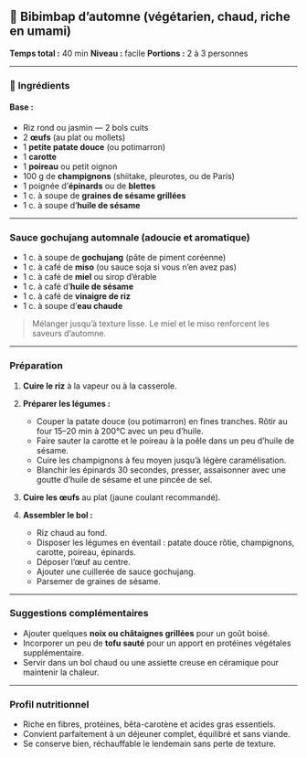 ## 🍁 **Bibimbap d’automne (végétarien, chaud, riche en umami)**

**Temps total :** 40 min
**Niveau :** facile
**Portions :** 2 à 3 personnes

---

### 🧂 **Ingrédients**

#### Base :

* Riz rond ou jasmin — 2 bols cuits
* 2 **œufs** (au plat ou mollets)
* 1 **petite patate douce** (ou potimarron)
* 1 **carotte**
* 1 **poireau** ou petit oignon
* 100 g de **champignons** (shiitake, pleurotes, ou de Paris)
* 1 poignée d’**épinards** ou de **blettes**
* 1 c. à soupe de **graines de sésame grillées**
* 1 c. à soupe d’**huile de sésame**

---

### **Sauce gochujang automnale (adoucie et aromatique)**

* 1 c. à soupe de **gochujang** (pâte de piment coréenne)
* 1 c. à café de **miso** (ou sauce soja si vous n’en avez pas)
* 1 c. à café de **miel** ou sirop d’érable
* 1 c. à café d’**huile de sésame**
* 1 c. à café de **vinaigre de riz**
* 1 c. à soupe d’**eau chaude**

> Mélanger jusqu’à texture lisse. Le miel et le miso renforcent les saveurs d’automne.

---

###  **Préparation**

1. **Cuire le riz** à la vapeur ou à la casserole.
2. **Préparer les légumes :**

   * Couper la patate douce (ou potimarron) en fines tranches. Rôtir au four 15–20 min à 200°C avec un peu d’huile.
   * Faire sauter la carotte et le poireau à la poêle dans un peu d’huile de sésame.
   * Cuire les champignons à feu moyen jusqu’à légère caramélisation.
   * Blanchir les épinards 30 secondes, presser, assaisonner avec une goutte d’huile de sésame et une pincée de sel.
3. **Cuire les œufs** au plat (jaune coulant recommandé).
4. **Assembler le bol :**

   * Riz chaud au fond.
   * Disposer les légumes en éventail : patate douce rôtie, champignons, carotte, poireau, épinards.
   * Déposer l’œuf au centre.
   * Ajouter une cuillerée de sauce gochujang.
   * Parsemer de graines de sésame.

---

### **Suggestions complémentaires**

* Ajouter quelques **noix ou châtaignes grillées** pour un goût boisé.
* Incorporer un peu de **tofu sauté** pour un apport en protéines végétales supplémentaire.
* Servir dans un bol chaud ou une assiette creuse en céramique pour maintenir la chaleur.

---

###  **Profil nutritionnel**

* Riche en fibres, protéines, bêta-carotène et acides gras essentiels.
* Convient parfaitement à un déjeuner complet, équilibré et sans viande.
* Se conserve bien, réchauffable le lendemain sans perte de texture.
